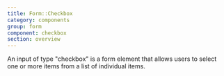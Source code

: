 ```yaml
---
title: Form::Checkbox
category: components
group: form
component: checkbox
section: overview
---
```


An input of type "checkbox" is a form element that allows users to select one or more items from a list of individual items.